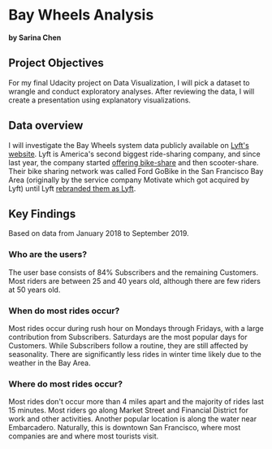 # Bay Wheels Analysis

**by Sarina Chen**

## Project Objectives
For my final Udacity project on Data Visualization, I will pick a dataset to wrangle and conduct exploratory analyses. After reviewing the data, I will create a presentation using explanatory visualizations.

## Data overview
I will investigate the Bay Wheels system data publicly available on <a href="https://www.lyft.com/bikes/bay-wheels/system-data">Lyft's website</a>. Lyft is America's second biggest ride-sharing company, and since last year, the company started <a href="https://blog.lyft.com/posts/lyft-becomes-americas-largest-bikeshare-service">offering bike-share</a> and then scooter-share. Their bike sharing network was called Ford GoBike in the San Francisco Bay Area (originally by the service company Motivate which got acquired by Lyft) until Lyft <a href="https://techcrunch.com/2019/06/11/lyft-deploys-its-pink-wheeled-bikes-and-rebrands-ford-gobike-as-bay-wheels/">rebranded them as Lyft</a>.

## Key Findings

Based on data from January 2018 to September 2019.

### Who are the users?

The user base consists of 84% Subscribers and the remaining Customers. Most riders are between 25 and 40 years old, although there are few riders at 50 years old. 

### When do most rides occur?

Most rides occur during rush hour on Mondays through Fridays, with a large contribution from Subscribers. Saturdays are the most popular days for Customers. While Subscribers follow a routine, they are still affected by seasonality. There are significantly less rides in winter time likely due to the weather in the Bay Area.

### Where do most rides occur?

Most rides don't occur more than 4 miles apart and the majority of rides last 15 minutes. Most riders go along Market Street and Financial District for work and other activities. Another popular location is along the water near Embarcadero. Naturally, this is downtown San Francisco, where most companies are and where most tourists visit.

